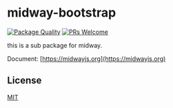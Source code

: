 # midway-bootstrap

[![Package Quality](http://npm.packagequality.com/shield/@midwayjs/bootstrap.svg)](http://packagequality.com/#?package=@midwayjs/bootstrap)
[![PRs Welcome](https://img.shields.io/badge/PRs-welcome-brightgreen.svg)](https://github.com/midwayjs/midway/pulls)

this is a sub package for midway.

Document: [https://midwayjs.org](https://midwayjs.org)

## License

[MIT]((http://github.com/midwayjs/midway/blob/master/LICENSE))
